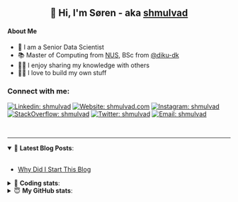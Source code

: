 <h2 align="center">
	👋 Hi, I'm Søren - aka <a href="https://shmulvad.com">shmulvad</a>
</h2>

#### About Me
- 🤖 I am a Senior Data Scientist
- 📚 Master of Computing from [NUS], BSc from [@diku-dk]
- 👨‍🏫 I enjoy sharing my knowledge with others
- 👨‍💻 I love to build my own stuff

### Connect with me:

[![Linkedin: shmulvad](https://img.shields.io/badge/shmulvad-blue?style=flat&logo=Linkedin&logoColor=white)][linkedin]
[![Website: shmulvad.com](https://img.shields.io/badge/shmulvad.com-47CCCC?&style=flat&logo=Google-Chrome&logoColor=white)][website]
[![Instagram: shmulvad](https://img.shields.io/badge/-@shmulvad-purple?style=flat&logo=Instagram&logoColor=white)][instagram]
[![StackOverflow: shmulvad](https://img.shields.io/badge/shmulvad-FE7A16?style=flat&logo=stack-overflow&logoColor=white)][stackOverflow]
[![Twitter: shmulvad](https://img.shields.io/badge/@shmulvad-1ca0f1?style=flat&logo=twitter&logoColor=white)][twitter]
[![Email: shmulvad](https://img.shields.io/badge/shmulvad-D14836?style=flat&logo=gmail&logoColor=white)][mail]

<br />

---

<details open>
 <summary>📕 <b>Latest Blog Posts</b>: </summary>

<br>

<!-- BLOG-POST-LIST:START -->
- [Why Did I Start This Blog](https://shmulvad.com/blog/why-did-start-this-blog)
<!-- BLOG-POST-LIST:END -->

</details>

<!-- --- -->

<details>
 <summary>🤖 <b>Coding stats</b>: </summary>

<br>

NOTE: Doesn't track coding at work or work done in environments such as Jupyter Notebooks.

<!--START_SECTION:waka-->
![Code Time](http://img.shields.io/badge/Code%20Time-2%2C918%20hrs%2013%20mins-blue)

**I'm a Night 🦉** 

```text
🌞 Morning                565 commits         ██░░░░░░░░░░░░░░░░░░░░░░░   08.44 % 
🌆 Daytime                1750 commits        ███████░░░░░░░░░░░░░░░░░░   26.14 % 
🌃 Evening                2692 commits        ██████████░░░░░░░░░░░░░░░   40.21 % 
🌙 Night                  1688 commits        ██████░░░░░░░░░░░░░░░░░░░   25.21 % 
```


📊 **This Week I Spent My Time On** 

```text
💬 Programming Languages: 
TypeScript               4 hrs 23 mins       █████████░░░░░░░░░░░░░░░░   36.34 % 
Python                   3 hrs 51 mins       ████████░░░░░░░░░░░░░░░░░   32.02 % 
Other                    1 hr 44 mins        ████░░░░░░░░░░░░░░░░░░░░░   14.37 % 
CSS                      29 mins             █░░░░░░░░░░░░░░░░░░░░░░░░   04.03 % 
HTML                     26 mins             █░░░░░░░░░░░░░░░░░░░░░░░░   03.68 % 

🔥 Editors: 
VS Code                  10 hrs 22 mins      ██████████████████████░░░   86.01 % 
Zsh                      1 hr 39 mins        ███░░░░░░░░░░░░░░░░░░░░░░   13.70 % 
Sublime Text             2 mins              ░░░░░░░░░░░░░░░░░░░░░░░░░   00.29 % 

🐱‍💻 Projects: 
km24-core                11 hrs 58 mins      █████████████████████████   99.22 % 
new                      4 mins              ░░░░░░░░░░░░░░░░░░░░░░░░░   00.66 % 
Terminal                 0 secs              ░░░░░░░░░░░░░░░░░░░░░░░░░   00.12 % 
```


 Last Updated on 07/11/2024 18:48:52 UTC
<!--END_SECTION:waka-->

</details>

<!-- --- -->

<details>
 <summary>😇 <b>My GitHub stats</b>: </summary>

<br>

<img align="left" alt="shmulvad's Github Stats" src="https://github-readme-stats.vercel.app/api?username=shmulvad&show_icons=true&hide_border=true" />

</details>



[website]: https://shmulvad.com
[twitter]: https://twitter.com/shmulvad
[linkedin]: https://linkedin.com/in/shmulvad
[instagram]: https://instagram.com/shmulvad
[stackOverflow]: https://stackoverflow.com/users/9248793/shmulvad
[mail]: mailto:shmulvad@gmail.com
[@diku-dk]: https://github.com/diku-dk
[github]: https://github.com/shmulvad
[NUS]: https://www.nus.edu.sg
